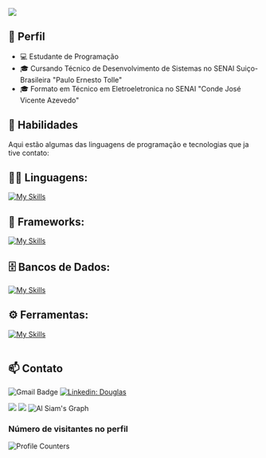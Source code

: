 <!-- 
inspirações de readme:
https://roypriyanshu02.github.io/impressive-profile-readmes/
-->

![](https://readme-typing-svg.herokuapp.com?font=Fira+Code&size=75&duration=1500&pause=600&color=ff9933&background=000000EE&center=true&vCenter=true&multiline=true&width=1920&height=384&lines=Olá!;Meu+nome+é+Douglas+Henrique;Bem-vindo+ao+meu+README)

<!--  
### 💜 Olá, meu nome é Anna Gabriela!
-->
## 💼 Perfil

- 💻 Estudante de Programação
- 🎓 Cursando Técnico de Desenvolvimento de Sistemas no SENAI Suiço-Brasileira "Paulo Ernesto Tolle"
- 🎓 Formato em Técnico em Eletroeletronica no SENAI "Conde José Vicente Azevedo"

<!--  
![Matrix SVG](https://raw.githubusercontent.com/rodrigograca31/rodrigograca31/master/matrix.svg)
### Hi there 👋
## 💼 Perfil Profissional

- 💻 Estudante de Programação
- 🌱 Apaixonado por Tecnologia
- 🎓 Cursando [Nome do Curso / Instituição]
-->

## 🚀 Habilidades

Aqui estão algumas das linguagens de programação e tecnologias que ja tive contato:

## 👨‍💻 Linguagens: 
[![My Skills](https://skillicons.dev/icons?i=java,python,javascript,cpp,html,css,nodejs)](https://skillicons.dev)

## 🧰 Frameworks: 
[![My Skills](https://skillicons.dev/icons?i=react,express)](https://skillicons.dev)

## 🗄️ Bancos de Dados: 
[![My Skills](https://skillicons.dev/icons?i=mysql,mongo)](https://skillicons.dev)
## ⚙️ Ferramentas:
[![My Skills](https://skillicons.dev/icons?i=git,github,vscode,postman,docker,vercel)](https://skillicons.dev)<br><br>

## 📫 Contato

![Gmail Badge](https://img.shields.io/badge/-doyklas@gmail.com-red?style=flat-square&logo=Gmail&logoColor=white&link=mailto:{doyklas@gmail.com})
[![Linkedin: Douglas](https://img.shields.io/badge/-doyklas-blue?style=flat-square&logo=Linkedin&logoColor=white&link=https://www.linkedin.com/in/doyklas/)]([https://www.linkedin.com/in/devellendias/](https://www.linkedin.com/in/doyklas/))


![](https://github-readme-stats.vercel.app/api?username=doyklas&theme=material-palenight&hide_border=false&include_all_commits=false&count_private=false)
![](https://github-readme-stats.vercel.app/api/top-langs/?username=doyklas&theme=material-palenight&hide_border=false&include_all_commits=false&count_private=false&layout=compact)
![Al Siam's Graph](https://github-readme-activity-graph.vercel.app/graph?username=doyklas&custom_title=Al%20Douglas-Henrique's%20GitHub%20Activity%20Graph&bg_color=0D1117&color=7F3FBF&line=7F3FBF&point=7F3FBF&area_color=FFFFFF&title_color=FFFFFF&area=true)


<!--
![iuricode](https://github-readme-stats.vercel.app/api?username=annaagabi&theme=synthwave)<br><br>

![iuricode](https://github-readme-stats.vercel.app/api/top-langs/?username=annaagabi&hide=html&layout=compact&theme=synthwave)<br><br>

![iuricode](https://github-readme-stats.vercel.app/api?username=annaagabi&theme=dracula) <br><br>
![iuricode](https://github-readme-stats.vercel.app/api/top-langs/?username=annaagabi&hide=html&layout=compact&theme=dracula)<br><br>

![Top Langs](https://github-readme-stats.vercel.app/api/top-langs/?username=annaagabi&layout=compact&theme=dark&hide_border=true) <br><br> 
![DiasEllen26 GitHub stats](https://github-readme-stats.vercel.app/api?username=annaagabi&show_icons=true&theme=dark) <br><br>
-->

### Número de visitantes no perfil
![Profile Counters](https://profile-counter.glitch.me/Doyklas/count.svg) <br><br>



<!--
[![My Skills](https://skillicons.dev/icons?i=linkedin)](https://www.linkedin.com/in/anna-gabriela)
[![My Skills](https://skillicons.dev/icons?i=gmail)](https://mail.google.com/annaa0478@gmail.com)
-->

<!--
**annaagabi/annaagabi** is a ✨ _special_ ✨ repository because its `README.md` (this file) appears on your GitHub profile.
![Karanalpe Status](https://github-readme-stats.vercel.app/api?username=annaagabi&show_icons=true)
Here are some ideas to get you started:

- 🔭 I’m currently working on ...
- 🌱 I’m currently learning ...
- 👯 I’m looking to collaborate on ...
- 🤔 I’m looking for help with ...
- 💬 Ask me about ...
- 📫 How to reach me: ...
- 😄 Pronouns: ...
- ⚡ Fun fact: ...
-->

